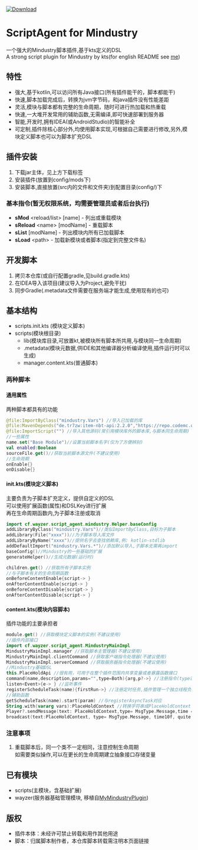[ ![Download](https://api.bintray.com/packages/way-zer/maven/cf.wayzer%3AScriptAgent4Mindustry/images/download.svg) ](https://bintray.com/way-zer/maven/cf.wayzer%3AScriptAgent4Mindustry/_latestVersion)
# ScriptAgent for Mindustry
一个强大的Mindustry脚本插件,基于kts定义的DSL  
A strong script plugin for Mindustry by kts(for english README see [me](./README_en.md))

## 特性
- 强大,基于kotlin,可以访问所有Java接口(所有插件能干的，脚本都能干)
- 快速,脚本加载完成后，转换为jvm字节码，和java插件没有性能差距
- 灵活,模块与脚本都有完整的生命周期，随时可进行热加载和热重载
- 快速,一大堆开发常用的辅助函数,无需编译,即可快速部署到服务器
- 智能,开发时,拥有IDEA(或AndroidStudio)的智能补全
- 可定制,插件除核心部分外,均使用脚本实现,可根据自己需要进行修改,另外,模块定义脚本也可以为脚本扩充DSL
## 插件安装
1. 下载jar主体，见上方下载标签
2. 安装插件(放置到config/mods下)
3. 安装脚本,直接放置(src内的文件和文件夹)到配置目录(config/)下
### 基本指令(暂无权限系统，均需要管理员或者后台执行)
- **sMod** \<reload/list\> \[name\] - 列出或重载模块
- **sReload** \<name\> \[modName\] - 重载脚本
- **sList** \[modName\] - 列出模块内所有已加载脚本
- **sLoad** \<path\> - 加载新模块或者脚本(指定到完整文件名)
## 开发脚本
1. 拷贝本仓库(或自行配置gradle,见build.gradle.kts)
2. 在IDEA导入该项目(建议导入为Project,避免干扰)
3. 同步Gradle(.metadata文件需要在服务端才能生成,使用现有的也可)
## 基本结构
- scripts.init.kts (模块定义脚本)
- scripts(模块根目录)
    - lib(模块库目录,可放置kt,被模块所有脚本所共用,与模块同一生命周期)
    - .metadata(模块元数据,供IDE和其他编译器分析编译使用,插件运行时可以生成)
    - manager.content.kts(普通脚本)
### 两种脚本
#### 通用属性
两种脚本都具有的功能
```kotlin
@file:ImportByClass("mindustry.Vars") //导入已加载的库
@file:MavenDepends("de.tr7zw:item-nbt-api:2.2.0","https://repo.codemc.org/repository/maven-public/") //导入Maven依赖(不存在时，自动下载，不会解析依赖关系)
@file:ImportScript("") //导入其他源码(常引用模块库外的脚本库,与脚本同生命周期)
//一些属性
name.set("Base Module")//设置当前脚本名字(仅为了方便辨别)
val enabled:Boolean
sourceFile.get()//获取当前脚本源文件(不建议使用)
//生命周期
onEnable{}
onDisable{}
```
#### init.kts(模块定义脚本)
主要负责为子脚本扩充定义，提供自定义的DSL  
可以使用扩展函数(属性)和DSLKey进行扩展  
再在生命周期函数内,为子脚本注册或取消
```kotlin
import cf.wayzer.script_agent.mindustry.Helper.baseConfig
addLibraryByClass("mindustry.Vars")//类似ImportByClass,目标为子脚本
addLibrary(File("xxxx"))//为子脚本导入库文件
addLibraryByName("xxxx")//提供名字去查找依赖库,例: kotlin-stdlib
addDefaultImport("mindustry.Vars.*")//添加默认导入,子脚本无需再import
baseConfig()//Mindustry的一些基础的扩展
generateHelper()//生成元数据(运行时)

children.get() //获取所有子脚本实例
//与子脚本有关的生命周期函数
onBeforeContentEnable{script-> }
onAfterContentEnable{script-> }
onBeforeContentDisable{script-> }
onAfterContentDisable{script-> }
```
#### content.kts(模块内容脚本)
插件功能的主要承担者
```kotlin
module.get() //获取模块定义脚本的实例(不建议使用)
//插件内部接口
import cf.wayzer.script_agent.MindustryMainImpl
MindustryMainImpl.manager //获取脚本主管理器(不建议使用)
MindustryMainImpl.clientCommand //获取客户端指令处理器(不建议使用)
MindustryMainImpl.serverCommand //获取服务器指令处理器(不建议使用)
//Mindustry基础DSL
this.PlaceHoldApi //很有用，可用于在整个插件范围内共享变量或者暴露函数接口
command(name,description,params="",type=Both){arg,p?->} //注册指令(type设置是客户端还是后台指令, 控制台执行时p==null)
listen<Event>{e-> } //监听事件
registerScheduleTask(name){firstRun->} //注册定时任务,插件管理一个独立线程负责运行,不会自动start
//辅助函数
getScheduleTask(name).start(param) //与registerAsyncTask对应
String.with(vararg vars):PlaceHoldContext //转换字符串成PlaceHoldContext
Player?.sendMessage(text: PlaceHoldContext,type= MsgType.Message,time = 10f) //给玩家发送消息，自动处理玩家变量，如玩家为null则为控制台
broadcast(text:PlaceHoldContext, type= MsgType.Message, time10f, quite = false, players = Vars.playerGroup) //广播消息(quite是否对控制台隐藏)
```
### 注意事项
1. 重载脚本后，同一个类不一定相同，注意控制生命周期  
    如需要类似操作,可以在更长的生命周期建立抽象接口存储变量
## 已有模块
- scripts(主模块，含基础扩展)
- wayzer(服务器基础管理模块, 移植自[MyMindustryPlugin](https://github.com/way-zer/MyMindustryPlugin))
## 版权
- 插件本体：未经许可禁止转载和用作其他用途
- 脚本：归属脚本制作者，本仓库脚本转载需注明本页面链接